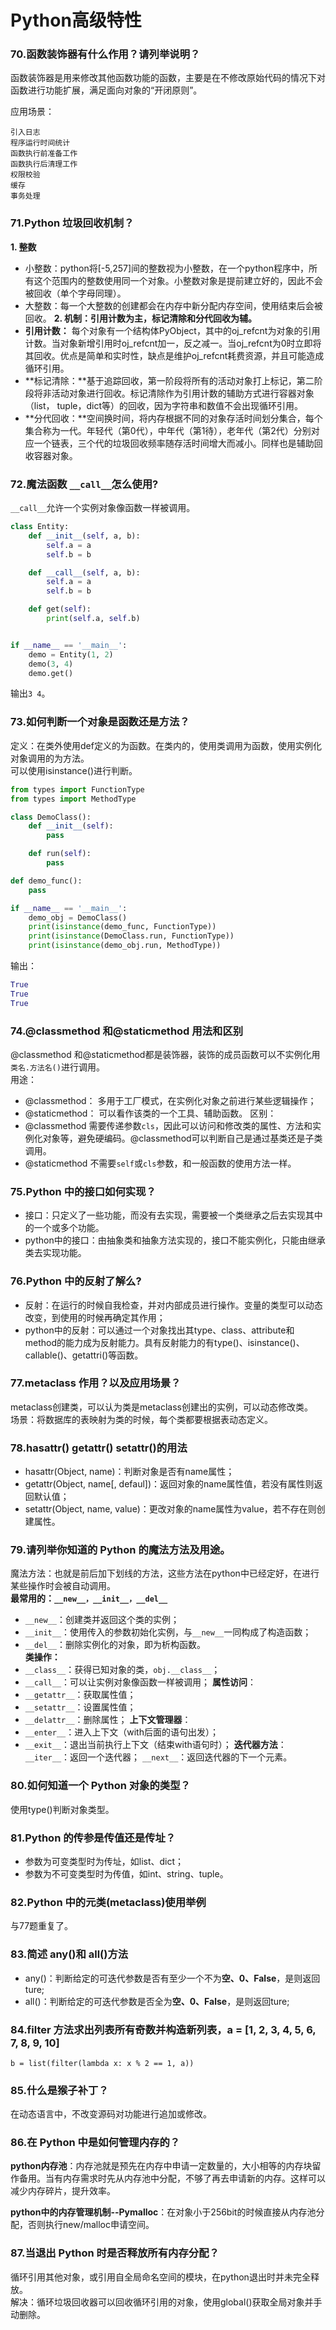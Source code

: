 # Python高级特性

### 70.函数装饰器有什么作用？请列举说明？
函数装饰器是用来修改其他函数功能的函数，主要是在不修改原始代码的情况下对函数进行功能扩展，满足面向对象的“开闭原则”。  

应用场景：

	引入日志
	程序运行时间统计
	函数执行前准备工作
	函数执行后清理工作
	权限校验
	缓存
	事务处理


### 71.Python 垃圾回收机制？
**1. 整数**
* 小整数：python将[-5,257]间的整数视为小整数，在一个python程序中，所有这个范围内的整数使用同一个对象。小整数对象是提前建立好的，因此不会被回收（单个字母同理）。
* 大整数：每一个大整数的创建都会在内存中新分配内存空间，使用结束后会被回收。
**2. 机制：引用计数为主，标记清除和分代回收为辅。**
* **引用计数：** 每个对象有一个结构体PyObject，其中的oj_refcnt为对象的引用计数。当对象新增引用时oj_refcnt加一，反之减一。当oj_refcnt为0时立即将其回收。优点是简单和实时性，缺点是维护oj_refcnt耗费资源，并且可能造成循环引用。
* **标记清除：**基于追踪回收，第一阶段将所有的活动对象打上标记，第二阶段将非活动对象进行回收。标记清除作为引用计数的辅助方式进行容器对象（list， tuple，dict等）的回收，因为字符串和数值不会出现循环引用。
* **分代回收：**空间换时间，将内存根据不同的对象存活时间划分集合，每个集合称为一代。年轻代（第0代），中年代（第1待），老年代（第2代）分别对应一个链表，三个代的垃圾回收频率随存活时间增大而减小。同样也是辅助回收容器对象。


### 72.魔法函数 `__call__`怎么使用?
`__call__`允许一个实例对象像函数一样被调用。

```python
class Entity:
	def __init__(self, a, b):
		self.a = a
		self.b = b

	def __call__(self, a, b):
		self.a = a
		self.b = b

	def get(self):
		print(self.a, self.b)


if __name__ == '__main__':
	demo = Entity(1, 2)
	demo(3, 4)
	demo.get()

```
输出`3 4`。


### 73.如何判断一个对象是函数还是方法？
定义：在类外使用def定义的为函数。在类内的，使用类调用为函数，使用实例化对象调用的为方法。  
可以使用isinstance()进行判断。
```python
from types import FunctionType
from types import MethodType

class DemoClass():
	def __init__(self):
		pass

	def run(self):
		pass

def demo_func():
	pass

if __name__ == '__main__':
	demo_obj = DemoClass()
	print(isinstance(demo_func, FunctionType))
	print(isinstance(DemoClass.run, FunctionType))
	print(isinstance(demo_obj.run, MethodType))
```
输出：
```python
True
True
True
```


### 74.@classmethod 和@staticmethod 用法和区别
@classmethod 和@staticmethod都是装饰器，装饰的成员函数可以不实例化用`类名.方法名()`进行调用。  
用途：
* @classmethod： 多用于工厂模式，在实例化对象之前进行某些逻辑操作；
* @staticmethod： 可以看作该类的一个工具、辅助函数。
区别：
* @classmethod 需要传递参数`cls`，因此可以访问和修改类的属性、方法和实例化对象等，避免硬编码。@classmethod可以判断自己是通过基类还是子类调用。
* @staticmethod 不需要`self`或`cls`参数，和一般函数的使用方法一样。


### 75.Python 中的接口如何实现？
* 接口：只定义了一些功能，而没有去实现，需要被一个类继承之后去实现其中的一个或多个功能。  
* python中的接口：由抽象类和抽象方法实现的，接口不能实例化，只能由继承类去实现功能。


### 76.Python 中的反射了解么?
* 反射：在运行的时候自我检查，并对内部成员进行操作。变量的类型可以动态改变，到使用的时候再确定其作用；
* python中的反射：可以通过一个对象找出其type、class、attribute和method的能力成为反射能力。具有反射能力的有type()、isinstance()、callable()、getattri()等函数。


### 77.metaclass 作用？以及应用场景？
metaclass创建类，可以认为类是metaclass创建出的实例，可以动态修改类。  
场景：将数据库的表映射为类的时候，每个类都要根据表动态定义。


### 78.hasattr() getattr() setattr()的用法
* hasattr(Object, name)：判断对象是否有name属性；
* getattr(Object, name[, defaul])：返回对象的name属性值，若没有属性则返回默认值；
* setattr(Object, name, value)：更改对象的name属性为value，若不存在则创建属性。


### 79.请列举你知道的 Python 的魔法方法及用途。
魔法方法：也就是前后加下划线的方法，这些方法在python中已经定好，在进行某些操作时会被自动调用。  
**最常用的：`__new__，__init__，__del__`**
* `__new__`：创建类并返回这个类的实例；
* `__init__`：使用传入的参数初始化实例，与`__new__`一同构成了构造函数；
* `__del__`：删除实例化的对象，即为析构函数。  
**类操作：**  
* `__class__`：获得已知对象的类，`obj.__class__`；
* `__call__`：可以让实例对象像函数一样被调用；
**属性访问**：
* `__getattr__`：获取属性值；
* `__setattr__`：设置属性值；
* `__delattr__`：删除属性；
**上下文管理器**：
* `__enter__`：进入上下文（with后面的语句出发）；
* `__exit__`：退出当前执行上下文（结束with语句时）；
**迭代器方法**：
`__iter__`：返回一个迭代器；
`__next__`：返回迭代器的下一个元素。


### 80.如何知道一个 Python 对象的类型？
使用type()判断对象类型。


### 81.Python 的传参是传值还是传址？
* 参数为可变类型时为传址，如list、dict；
* 参数为不可变类型时为传值，如int、string、tuple。


### 82.Python 中的元类(metaclass)使用举例
与77题重复了。


### 83.简述 any()和 all()方法
* any()：判断给定的可迭代参数是否有至少一个不为**空、0、False**，是则返回ture;
* all()：判断给定的可迭代参数是否全为**空、0、False**，是则返回ture;


### 84.filter 方法求出列表所有奇数并构造新列表，a = [1, 2, 3, 4, 5, 6, 7, 8, 9, 10]
`b = list(filter(lambda x: x % 2 == 1, a))`


### 85.什么是猴子补丁？
在动态语言中，不改变源码对功能进行追加或修改。


### 86.在 Python 中是如何管理内存的？
**python内存池**：内存池就是预先在内存中申请一定数量的，大小相等的内存块留作备用。当有内存需求时先从内存池中分配，不够了再去申请新的内存。这样可以减少内存碎片，提升效率。  

**python中的内存管理机制--Pymalloc**：在对象小于256bit的时候直接从内存池分配，否则执行new/malloc申请空间。


### 87.当退出 Python 时是否释放所有内存分配？
循环引用其他对象，或引用自全局命名空间的模块，在python退出时并未完全释放。  
解决：循环垃圾回收器可以回收循环引用的对象，使用global()获取全局对象并手动删除。